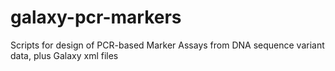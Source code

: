 galaxy-pcr-markers
==================

Scripts for design of PCR-based Marker Assays from DNA sequence variant data, plus Galaxy xml files